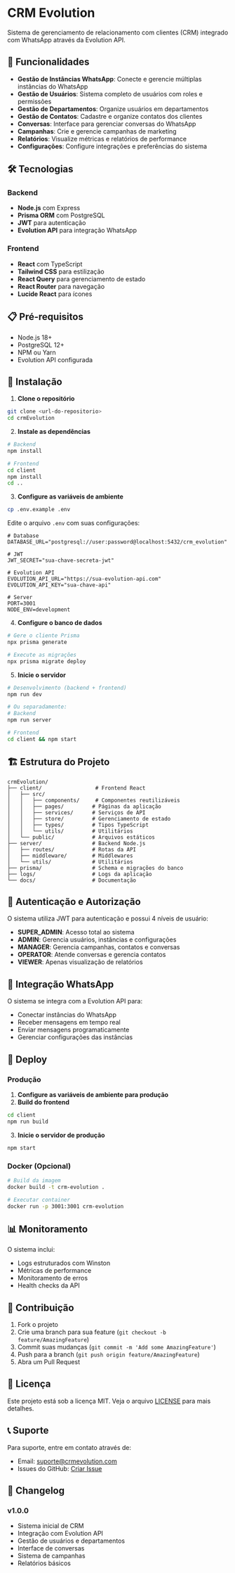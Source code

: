 # CRM Evolution

Sistema de gerenciamento de relacionamento com clientes (CRM) integrado com WhatsApp através da Evolution API.

## 🚀 Funcionalidades

- **Gestão de Instâncias WhatsApp**: Conecte e gerencie múltiplas instâncias do WhatsApp
- **Gestão de Usuários**: Sistema completo de usuários com roles e permissões
- **Gestão de Departamentos**: Organize usuários em departamentos
- **Gestão de Contatos**: Cadastre e organize contatos dos clientes
- **Conversas**: Interface para gerenciar conversas do WhatsApp
- **Campanhas**: Crie e gerencie campanhas de marketing
- **Relatórios**: Visualize métricas e relatórios de performance
- **Configurações**: Configure integrações e preferências do sistema

## 🛠️ Tecnologias

### Backend
- **Node.js** com Express
- **Prisma ORM** com PostgreSQL
- **JWT** para autenticação
- **Evolution API** para integração WhatsApp

### Frontend
- **React** com TypeScript
- **Tailwind CSS** para estilização
- **React Query** para gerenciamento de estado
- **React Router** para navegação
- **Lucide React** para ícones

## 📋 Pré-requisitos

- Node.js 18+ 
- PostgreSQL 12+
- NPM ou Yarn
- Evolution API configurada

## 🔧 Instalação

1. **Clone o repositório**
```bash
git clone <url-do-repositorio>
cd crmEvolution
```

2. **Instale as dependências**
```bash
# Backend
npm install

# Frontend
cd client
npm install
cd ..
```

3. **Configure as variáveis de ambiente**
```bash
cp .env.example .env
```

Edite o arquivo `.env` com suas configurações:
```env
# Database
DATABASE_URL="postgresql://user:password@localhost:5432/crm_evolution"

# JWT
JWT_SECRET="sua-chave-secreta-jwt"

# Evolution API
EVOLUTION_API_URL="https://sua-evolution-api.com"
EVOLUTION_API_KEY="sua-chave-api"

# Server
PORT=3001
NODE_ENV=development
```

4. **Configure o banco de dados**
```bash
# Gere o cliente Prisma
npx prisma generate

# Execute as migrações
npx prisma migrate deploy
```

5. **Inicie o servidor**
```bash
# Desenvolvimento (backend + frontend)
npm run dev

# Ou separadamente:
# Backend
npm run server

# Frontend
cd client && npm start
```

## 🏗️ Estrutura do Projeto

```
crmEvolution/
├── client/                 # Frontend React
│   ├── src/
│   │   ├── components/     # Componentes reutilizáveis
│   │   ├── pages/         # Páginas da aplicação
│   │   ├── services/      # Serviços de API
│   │   ├── store/         # Gerenciamento de estado
│   │   ├── types/         # Tipos TypeScript
│   │   └── utils/         # Utilitários
│   └── public/            # Arquivos estáticos
├── server/                # Backend Node.js
│   ├── routes/            # Rotas da API
│   ├── middleware/        # Middlewares
│   └── utils/             # Utilitários
├── prisma/                # Schema e migrações do banco
├── logs/                  # Logs da aplicação
└── docs/                  # Documentação
```

## 🔐 Autenticação e Autorização

O sistema utiliza JWT para autenticação e possui 4 níveis de usuário:

- **SUPER_ADMIN**: Acesso total ao sistema
- **ADMIN**: Gerencia usuários, instâncias e configurações
- **MANAGER**: Gerencia campanhas, contatos e conversas
- **OPERATOR**: Atende conversas e gerencia contatos
- **VIEWER**: Apenas visualização de relatórios

## 📱 Integração WhatsApp

O sistema se integra com a Evolution API para:

- Conectar instâncias do WhatsApp
- Receber mensagens em tempo real
- Enviar mensagens programaticamente
- Gerenciar configurações das instâncias

## 🚀 Deploy

### Produção

1. **Configure as variáveis de ambiente para produção**
2. **Build do frontend**
```bash
cd client
npm run build
```

3. **Inicie o servidor de produção**
```bash
npm start
```

### Docker (Opcional)

```bash
# Build da imagem
docker build -t crm-evolution .

# Executar container
docker run -p 3001:3001 crm-evolution
```

## 📊 Monitoramento

O sistema inclui:

- Logs estruturados com Winston
- Métricas de performance
- Monitoramento de erros
- Health checks da API

## 🤝 Contribuição

1. Fork o projeto
2. Crie uma branch para sua feature (`git checkout -b feature/AmazingFeature`)
3. Commit suas mudanças (`git commit -m 'Add some AmazingFeature'`)
4. Push para a branch (`git push origin feature/AmazingFeature`)
5. Abra um Pull Request

## 📝 Licença

Este projeto está sob a licença MIT. Veja o arquivo [LICENSE](LICENSE) para mais detalhes.

## 📞 Suporte

Para suporte, entre em contato através de:
- Email: suporte@crmevolution.com
- Issues do GitHub: [Criar Issue](https://github.com/seu-usuario/crm-evolution/issues)

## 🔄 Changelog

### v1.0.0
- Sistema inicial de CRM
- Integração com Evolution API
- Gestão de usuários e departamentos
- Interface de conversas
- Sistema de campanhas
- Relatórios básicos